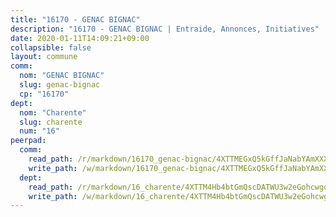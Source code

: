 ```yaml
---
title: "16170 - GENAC BIGNAC"
description: "16170 - GENAC BIGNAC | Entraide, Annonces, Initiatives"
date: 2020-01-11T14:09:21+09:00
collapsible: false
layout: commune
comm:
  nom: "GENAC BIGNAC"
  slug: genac-bignac
  cp: "16170"
dept:
  nom: "Charente"
  slug: charente
  num: "16"
peerpad:
  comm:
    read_path: /r/markdown/16170_genac-bignac/4XTTMEGxQ5kGffJaNabYAmXXXYcNAJ5XJDhLLzZQuujm2P9Ln
    write_path: /w/markdown/16170_genac-bignac/4XTTMEGxQ5kGffJaNabYAmXXXYcNAJ5XJDhLLzZQuujm2P9Ln-K3TgUFJ6codrAWyZeUBH2hGLtb4zxxN7v8sKDeMt2FJq9dKGexDuAZLfZp11yg8sVx4FESt2YaYAsy2moCwn7mvaH9YVPqSN5xUbAuwi6bXupKvh2wrdaCcDwKAV2PD35YWCiyFQ
  dept:
    read_path: /r/markdown/16_charente/4XTTM4Hb4btGmQscDATWU3w2eGohcwgqasCDtGWVahJnAEsq8
    write_path: /w/markdown/16_charente/4XTTM4Hb4btGmQscDATWU3w2eGohcwgqasCDtGWVahJnAEsq8-K3TgU9zhAjxEMbYrSr9VB24idAgS7xBryN3TjEsJmsrToRfRc8PWUu9zDXmtMXWLR7TNqZhAPJFsnJ4QbuWpLJvHpyW2q8LZxtsaakTfiMdj4HFsc11ZXzpn4aT8zYKZzSLwV1CA
---
```


